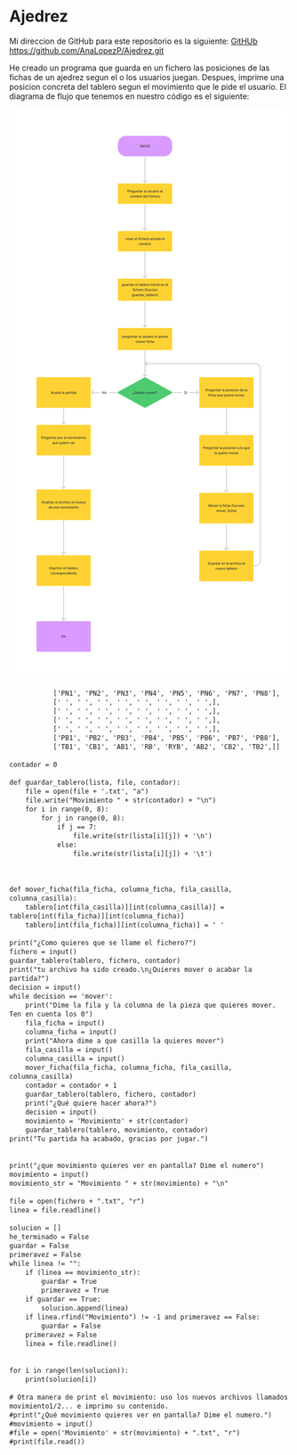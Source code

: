 # Ajedrez
Mi direccion de GitHub para este repositorio es la siguiente: [GitHUb](https://github.com/AnaLopezP/Ajedrez.git)
https://github.com/AnaLopezP/Ajedrez.git

He creado un programa que guarda en un fichero las posiciones de las fichas de un ajedrez segun el o los usuarios juegan. Despues, imprime una posicion concreta del tablero segun el movimiento que le pide el usuario.
El diagrama de flujo que tenemos en nuestro código es el siguiente:

![diagrama de flujo ajedrez](diagrama_flujo.jpg)
```tablero = [['TN1', 'CN1', 'AN1', 'RN', 'RYN', 'AN2', 'CN2', 'TN2' ], 
           ['PN1', 'PN2', 'PN3', 'PN4', 'PN5', 'PN6', 'PN7', 'PN8'],
           [' ', ' ', ' ', ' ', ' ', ' ', ' ', ' ',],
           [' ', ' ', ' ', ' ', ' ', ' ', ' ', ' ',],
           [' ', ' ', ' ', ' ', ' ', ' ', ' ', ' ',],
           [' ', ' ', ' ', ' ', ' ', ' ', ' ', ' ',],
           ['PB1', 'PB2', 'PB3', 'PB4', 'PB5', 'PB6', 'PB7', 'PB8'],
           ['TB1', 'CB1', 'AB1', 'RB', 'RYB', 'AB2', 'CB2', 'TB2',]]

contador = 0

def guardar_tablero(lista, file, contador):
    file = open(file + '.txt', "a")
    file.write("Movimiento " + str(contador) + "\n")
    for i in range(0, 8):
        for j in range(0, 8):
            if j == 7:
                file.write(str(lista[i][j]) + '\n')
            else:
                file.write(str(lista[i][j]) + '\t')
                
    

def mover_ficha(fila_ficha, columna_ficha, fila_casilla, columna_casilla):
    tablero[int(fila_casilla)][int(columna_casilla)] = tablero[int(fila_ficha)][int(columna_ficha)]
    tablero[int(fila_ficha)][int(columna_ficha)] = ' '

print("¿Como quieres que se llame el fichero?")
fichero = input()
guardar_tablero(tablero, fichero, contador)
print("tu archivo ha sido creado.\n¿Quieres mover o acabar la partida?")
decision = input()
while decision == 'mover':
    print("Dime la fila y la columna de la pieza que quieres mover. Ten en cuenta los 0")
    fila_ficha = input()
    columna_ficha = input()
    print("Ahora dime a que casilla la quieres mover")
    fila_casilla = input()
    columna_casilla = input()
    mover_ficha(fila_ficha, columna_ficha, fila_casilla, columna_casilla)
    contador = contador + 1
    guardar_tablero(tablero, fichero, contador)
    print("¿Qué quiere hacer ahora?")
    decision = input()
    movimiento = 'Movimiento' + str(contador)
    guardar_tablero(tablero, movimiento, contador)
print("Tu partida ha acabado, gracias por jugar.")


print("¿que movimiento quieres ver en pantalla? Dime el numero")
movimiento = input()
movimiento_str = "Movimiento " + str(movimiento) + "\n"

file = open(fichero + ".txt", "r")
linea = file.readline()

solucion = []
he_terminado = False
guardar = False
primeravez = False
while linea != "":
    if (linea == movimiento_str):
        guardar = True
        primeravez = True
    if guardar == True:
        solucion.append(linea)
    if linea.rfind("Movimiento") != -1 and primeravez == False:
        guardar = False
    primeravez = False     
    linea = file.readline()


for i in range(len(solucion)):
    print(solucion[i])

# Otra manera de print el movimiento: uso los nuevos archivos llamados movimiento1/2... e imprimo su contenido.
#print("¿Qué movimiento quieres ver en pantalla? Dime el numero.")
#movimiento = input()
#file = open('Movimiento' + str(movimiento) + ".txt", "r")
#print(file.read())
